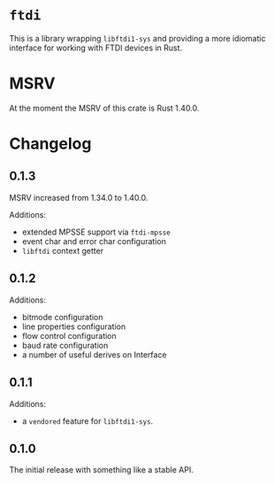 # `ftdi`

This is a library wrapping `libftdi1-sys` and providing a more idiomatic interface for working with FTDI devices in Rust.

# MSRV

At the moment the MSRV of this crate is Rust 1.40.0.

# Changelog

## 0.1.3

MSRV increased from 1.34.0 to 1.40.0.

Additions:

- extended MPSSE support via `ftdi-mpsse`
- event char and error char configuration
- `libftdi` context getter

## 0.1.2

Additions:

- bitmode configuration
- line properties configuration
- flow control configuration
- baud rate configuration
- a number of useful derives on Interface

## 0.1.1

Additions:

- a `vendored` feature for `libftdi1-sys`.

## 0.1.0

The initial release with something like a stable API.
